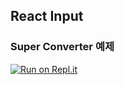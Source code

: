 ## React Input

### Super Converter 예제

[![Run on Repl.it](https://repl.it/badge/github/sherlock-project/sherlock)](https://replit.com/@solarsdev/react-input-superconverter)
